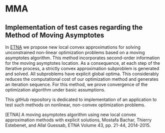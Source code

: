 # MMA
## Implementation of test cases regarding the Method of Moving Asymptotes 

In [ETNA](http://etna.math.kent.edu/volumes/2011-2020/vol43/abstract.php?vol=43&pages=21-44) we propose new local convex approximations for solving unconstrained non-linear optimization problems based on a moving asymptotes algorithm. This method incorporates second-order information for the moving asymptotes location. As a consequence, at each step of the iterative process, a strictly convex approximation subproblem is generated and solved. All subproblems have explicit global optima. This considerably reduces the computational cost of our optimization method and generates an iteration sequence. For this method, we prove convergence of the optimization algorithm under basic assumptions. 

This gitHub repository is dedicated to implementation of an application to test such methods on nonlinear, non-convex optimization problems.

[ETNA] A moving asymptotes algorithm using new local convex approximation methods with explicit solutions, Mostafa Bachar, Thierry Estebenet, and Allal Guessab, ETNA Volume 43, pp. 21-44, 2014-2015.
